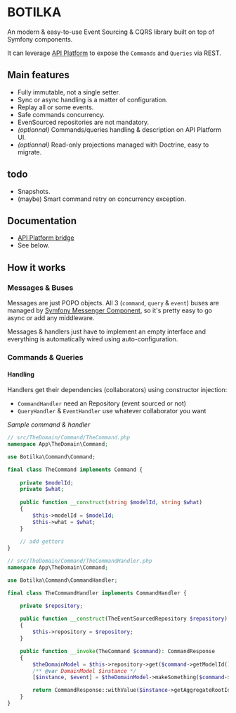 # BOTILKA

An modern & easy-to-use Event Sourcing & CQRS library built on top of Symfony components.

It can leverage [API Platform](https://api-platform.com) to expose the `Commands` and `Queries` via REST.

## Main features

- Fully immutable, not a single setter.
- Sync or async handling is a matter of configuration.
- Replay all or some events.
- Safe commands concurrency.
- EvenSourced repositories are not mandatory.
- *(optionnal)* Commands/queries handling & description on API Platform UI.
- *(optionnal)* Read-only projections managed with Doctrine, easy to migrate.


## todo

- Snapshots.
- (maybe) Smart command retry on concurrency exception.

## Documentation

- [API Platform bridge](/documentation/api_platform_bridge.md)
- See below.

## How it works

### Messages & Buses

Messages are just POPO objects.
All 3 (`command`, `query` & `event`) buses are managed by [Symfony Messenger Component](https://symfony.com/doc/4.1/messenger.html),
so it's pretty easy to go async or add any middleware.

Messages & handlers just have to implement an empty interface and everything is automatically wired using auto-configuration.

### Commands & Queries

#### Handling

Handlers get their dependencies (collaborators) using constructor injection:
- `CommandHandler` need an Repository (event sourced or not)
- `QueryHandler` & `EventHandler` use whatever collaborator you want

*Sample command & handler*
```php
// src/TheDomain/Command/TheCommand.php
namespace App\TheDomain\Command;

use Botilka\Command\Command;

final class TheCommand implements Command {
    
    private $modelId;
    private $what;
    
    public function __construct(string $modelId, string $what)
    {
        $this->modelId = $modelId;
        $this->what = $what;
    }
    
    // add getters
}

// src/TheDomain/Command/TheCommandHandler.php
namespace App\TheDomain\Command;

use Botilka\Command\CommandHandler;

final class TheCommandHandler implements CommandHandler {

    private $repository;
    
    public function __construct(TheEventSourcedRepository $repository)
    {
        $this->repository = $repository;
    }

    public function __invoke(TheCommand $command): CommandResponse
    {
        $theDomainModel = $this->repository->get($command->getModelId());
        /** @var DomainModel $instance */
        [$instance, $event] = $theDomainModel->makeSomething($command->getWhat());

        return CommandResponse::withValue($instance->getAggregateRootId(), $instance->getPlayhead(), $event);
    }
}
```
